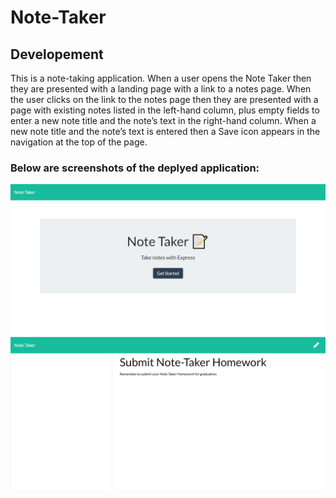 # Note-Taker

## Developement

This is a note-taking application. When a user opens the Note Taker then they are presented with a landing page with a link to a notes page. When the user clicks on the link to the notes page then they are presented with a page with existing notes listed in the left-hand column, plus empty fields to enter a new note title and the note’s text in the right-hand column.
When a new note title and the note’s text is entered then a Save icon appears in the navigation at the top of the page.


### Below are screenshots of the deplyed application:

![Screenshot](./Notetaker1.png)
![Screenshot](./Notetaker2.png)
